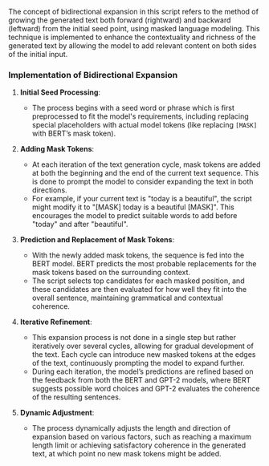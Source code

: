 The concept of bidirectional expansion in this script refers to the method of growing the generated text both forward (rightward) and backward (leftward) from the initial seed point, using masked language modeling. This technique is implemented to enhance the contextuality and richness of the generated text by allowing the model to add relevant content on both sides of the initial input. 

### Implementation of Bidirectional Expansion

1. **Initial Seed Processing**:
   - The process begins with a seed word or phrase which is first preprocessed to fit the model's requirements, including replacing special placeholders with actual model tokens (like replacing `[MASK]` with BERT’s mask token).

2. **Adding Mask Tokens**:
   - At each iteration of the text generation cycle, mask tokens are added at both the beginning and the end of the current text sequence. This is done to prompt the model to consider expanding the text in both directions.
   - For example, if your current text is "today is a beautiful", the script might modify it to "[MASK] today is a beautiful [MASK]". This encourages the model to predict suitable words to add before "today" and after "beautiful".

3. **Prediction and Replacement of Mask Tokens**:
   - With the newly added mask tokens, the sequence is fed into the BERT model. BERT predicts the most probable replacements for the mask tokens based on the surrounding context.
   - The script selects top candidates for each masked position, and these candidates are then evaluated for how well they fit into the overall sentence, maintaining grammatical and contextual coherence.

4. **Iterative Refinement**:
   - This expansion process is not done in a single step but rather iteratively over several cycles, allowing for gradual development of the text. Each cycle can introduce new masked tokens at the edges of the text, continuously prompting the model to expand further.
   - During each iteration, the model’s predictions are refined based on the feedback from both the BERT and GPT-2 models, where BERT suggests possible word choices and GPT-2 evaluates the coherence of the resulting sentences.

5. **Dynamic Adjustment**:
   - The process dynamically adjusts the length and direction of expansion based on various factors, such as reaching a maximum length limit or achieving satisfactory coherence in the generated text, at which point no new mask tokens might be added.

